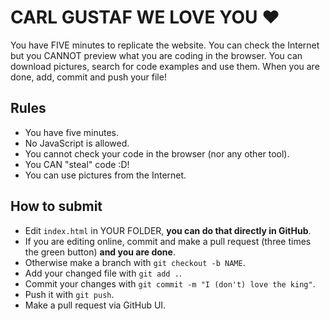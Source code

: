 # CARL GUSTAF WE LOVE YOU :heart:

You have FIVE minutes to replicate the website. You can check the Internet but you CANNOT preview what you are coding in the browser. You can download pictures, search for code examples and use them. When you are done, add, commit and push your file!

## Rules
- You have five minutes.
- No JavaScript is allowed.
- You cannot check your code in the browser (nor any other tool).
- You CAN "steal" code :D!
- You can use pictures from the Internet.

## How to submit
- Edit `index.html` in YOUR FOLDER, **you can do that directly in GitHub**.
- If you are editing online, commit and make a pull request (three times the green button) **and you are done**.
- Otherwise make a branch with `git checkout -b NAME`.
- Add your changed file with `git add .`.
- Commit your changes with `git commit -m "I (don't) love the king"`.
- Push it with `git push`.
- Make a pull request via GitHub UI.
